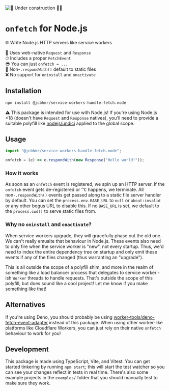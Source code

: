 ![🚧 Under construction 👷‍♂️](https://i.imgur.com/LEP2R3N.png)

# `onfetch` for Node.js

🌐 Write Node.js HTTP servers like service workers

<div align="center">

</div>

🌟 Uses web-native `Request` and `Response` \
⏱ Includes a proper `FetchEvent` \
😎 You can just `onfetch = ...` \
📂 Non-`.respondWith()` default to static files \
❌ No support for `oninstall` and `onactivate`

## Installation

```sh
npm install @jcbhmr/service-workers-handle-fetch.node
```

⚠️ This package is intended for use with Node.js! If you're using Node.js <18
(doesn't have `Request` and `Response` natives), you'll need to provide a
suitable polyfill like [nodejs/undici] applied to the global scope.

## Usage

```js
import "@jcbhmr/service-workers-handle-fetch.node";

onfetch = (e) => e.respondWith(new Response("Hello world!"));
```

### How it works

As soon as an `onfetch` event is registered, we spin up an HTTP server. If the
`onfetch` event gets de-registered or <kbd>^C</kbd> happens, we terminate. All
non-`.respondWith()` events get passed along to a static file server handler by
default. You can set the `process.env.BASE_URL` to `null` or `about:invalid` or
any other bogus URL to disable this. If no `BASE_URL` is set, we default to the
`process.cwd()` to serve static files from.

### Why no `oninstall` and `onactivate`?

When service workers upgrade, they will gracefully phase out the old one. We
can't really emualte that behaviour in Node.js. These events also need to only
fire when the service worker is "new", not every startup. Thus, we'd need to
index the entire dependency tree on startup and only emit these events if any of
the files changed (thus warranting an "upgrade").

This is all outside the scope of a polyfill shim, and more in the realm of
something like a load balancer process that delegates to service worker -ish
`Worker` threads to handle requests. That's outside the scope of this polyfill,
but does sound like a cool project! Let me know if you make something like that!

## Alternatives

If you're using Deno, you should probably be using
[worker-tools/deno-fetch-event-adapter] instead of this package. When using
other worker-like platforms like Cloudflare Workers, you can just rely on their
native `onfetch` behaviour to work for you!

## Development

This package is made using TypeScript, Vite, and Vitest. You can get started
tinkering by running `npm start`; this will start the test watcher so you can
see your changes reflect in tests in real time. There's also some example
projects in the `examples/` folder that you should manually test to make sure
they work.

<!-- prettier-ignore-start -->
[worker-tools/deno-fetch-event-adapter]: https://github.com/worker-tools/deno-fetch-event-adapter#readme
[nodejs/undici]: https://github.com/nodejs/undici#readme
<!-- prettier-ignore-end -->
